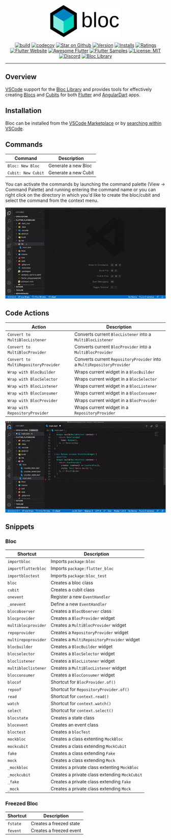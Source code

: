 <p align="center">
<img src="https://raw.githubusercontent.com/felangel/bloc/master/docs/assets/bloc_logo_full.png" height="100" alt="Bloc" />
</p>

<p align="center">
<a href="https://github.com/felangel/bloc/actions"><img src="https://img.shields.io/github/workflow/status/felangel/bloc/build.svg?logo=github" alt="build"></a>
<a href="https://codecov.io/gh/felangel/bloc"><img src="https://codecov.io/gh/felangel/Bloc/branch/master/graph/badge.svg" alt="codecov"></a>
<a href="https://github.com/felangel/bloc"><img src="https://img.shields.io/github/stars/felangel/bloc.svg?style=flat&logo=github&colorB=deeppink&label=stars" alt="Star on Github"></a>
<a href="https://marketplace.visualstudio.com/items?itemName=FelixAngelov.bloc"><img src="https://vsmarketplacebadge.apphb.com/version-short/FelixAngelov.bloc.svg" alt="Version"></a>
<a href="https://marketplace.visualstudio.com/items?itemName=FelixAngelov.bloc"><img src="https://vsmarketplacebadge.apphb.com/installs-short/FelixAngelov.bloc.svg" alt="Installs"></a>
<a href="https://marketplace.visualstudio.com/items?itemName=FelixAngelov.bloc"><img src="https://vsmarketplacebadge.apphb.com/rating-short/FelixAngelov.bloc.svg" alt="Ratings"></a>
<a href="https://flutter.dev/docs/development/data-and-backend/state-mgmt/options#bloc--rx"><img src="https://img.shields.io/badge/flutter-website-deepskyblue.svg" alt="Flutter Website"></a>
<a href="https://github.com/Solido/awesome-flutter#standard"><img src="https://img.shields.io/badge/awesome-flutter-blue.svg?longCache=true" alt="Awesome Flutter"></a>
<a href="http://fluttersamples.com"><img src="https://img.shields.io/badge/flutter-samples-teal.svg?longCache=true" alt="Flutter Samples"></a>
<a href="https://opensource.org/licenses/MIT"><img src="https://img.shields.io/badge/license-MIT-purple.svg" alt="License: MIT"></a>
<a href="https://discord.gg/bloc"><img src="https://img.shields.io/discord/649708778631200778.svg?logo=discord&color=blue" alt="Discord"></a>
<a href="https://github.com/felangel/bloc"><img src="https://tinyurl.com/bloc-library" alt="Bloc Library"></a>
</p>

---

## Overview

[VSCode](https://code.visualstudio.com/) support for the [Bloc Library](https://bloclibrary.dev) and provides tools for effectively creating [Blocs](https://github.com/felangel/bloc) and [Cubits](https://github.com/felangel/cubit) for both [Flutter](https://flutter.dev/) and [AngularDart](https://angulardart.dev/) apps.

## Installation

Bloc can be installed from the [VSCode Marketplace](https://marketplace.visualstudio.com/items?itemName=FelixAngelov.bloc) or by [searching within VSCode](https://code.visualstudio.com/docs/editor/extension-gallery#_search-for-an-extension).

## Commands

| Command            | Description          |
| ------------------ | -------------------- |
| `Bloc: New Bloc`   | Generate a new Bloc  |
| `Cubit: New Cubit` | Generate a new Cubit |

You can activate the commands by launching the command palette (View -> Command Palette) and running entering the command name or you can right click on the directory in which you'd like to create the bloc/cubit and select the command from the context menu.

![demo](https://raw.githubusercontent.com/felangel/bloc/master/extensions/vscode/assets/new-bloc-usage.gif)

## Code Actions

| Action                               | Description                                                            |
| ------------------------------------ | ---------------------------------------------------------------------- |
| `Convert to MultiBlocListener`       | Converts current `BlocListener` into a `MultiBlocListener`             |
| `Convert to MultiBlocProvider`       | Converts current `BlocProvider` into a `MultiBlocProvider`             |
| `Convert to MultiRepositoryProvider` | Converts current `RepositoryProvider` into a `MultiRepositoryProvider` |
| `Wrap with BlocBuilder`              | Wraps current widget in a `BlocBuilder`                                |
| `Wrap with BlocSelector`             | Wraps current widget in a `BlocSelector`                               |
| `Wrap with BlocListener`             | Wraps current widget in a `BlocListener`                               |
| `Wrap with BlocConsumer`             | Wraps current widget in a `BlocConsumer`                               |
| `Wrap with BlocProvider`             | Wraps current widget in a `BlocProvider`                               |
| `Wrap with RepositoryProvider`       | Wraps current widget in a `RepositoryProvider`                         |

![demo](https://raw.githubusercontent.com/felangel/bloc/master/extensions/vscode/assets/wrap-with-usage.gif)

## Snippets

### Bloc

| Shortcut            | Description                                   |
| ------------------- | --------------------------------------------- |
| `importbloc`        | Imports `package:bloc`                        |
| `importflutterbloc` | Imports `package:flutter_bloc`                |
| `importbloctest`    | Imports `package:bloc_test`                   |
| `bloc`              | Creates a bloc class                          |
| `cubit`             | Creates a cubit class                         |
| `onevent`           | Register a new `EventHandler`                 |
| `_onevent`          | Define a new `EventHandler`                   |
| `blocobserver`      | Creates a `BlocObserver` class                |
| `blocprovider`      | Creates a `BlocProvider` widget               |
| `multiblocprovider` | Creates a `MultiBlocProvider` widget          |
| `repoprovider`      | Creates a `RepositoryProvider` widget         |
| `multirepoprovider` | Creates a `MultiRepositoryProvider` widget    |
| `blocbuilder`       | Creates a `BlocBuilder` widget                |
| `blocselector`      | Creates a `BlocSelector` widget               |
| `bloclistener`      | Creates a `BlocListener` widget               |
| `multibloclistener` | Creates a `MultiBlocListener` widget          |
| `blocconsumer`      | Creates a `BlocConsumer` widget               |
| `blocof`            | Shortcut for `BlocProvider.of()`              |
| `repoof`            | Shortcut for `RepositoryProvider.of()`        |
| `read`              | Shortcut for `context.read()`                 |
| `watch`             | Shortcut for `context.watch()`                |
| `select`            | Shortcut for `context.select()`               |
| `blocstate`         | Creates a state class                         |
| `blocevent`         | Creates an event class                        |
| `bloctest`          | Creates a `blocTest`                          |
| `mockbloc`          | Creates a class extenting `MockBloc`          |
| `mockcubit`         | Creates a class extending `MockCubit`         |
| `fake`              | Creates a class extending `Fake`              |
| `mock`              | Creates a class extending `Mock`              |
| `_mockbloc`         | Creates a private class extenting `MockBloc`  |
| `_mockcubit`        | Creates a private class extending `MockCubit` |
| `_fake`             | Creates a private class extending `Fake`      |
| `_mock`             | Creates a private class extending `Mock`      |

### Freezed Bloc

| Shortcut | Description             |
| -------- | ----------------------- |
| `fstate` | Creates a freezed state |
| `fevent` | Creates a freezed event |
